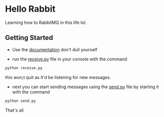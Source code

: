 # Hello Rabbit

Learning how to RabbitMQ in this life lol.

## Getting Started

- Use the [documentation](https://www.rabbitmq.com/tutorials/tutorial-one-python.html) don't dull yourself

- run the [receive.py](https://github.com/BolajiOlajide/hello-rabbit/blob/master/receive.py) file in your console with the command

```bash
python receive.py
```

this won;t quit as it'd be listening for new messages.

- next you can start sending messages using the [send.py](https://github.com/BolajiOlajide/hello-rabbit/blob/master/send.py) file by starting it with the command

```bash
python send.py
```

That's all
